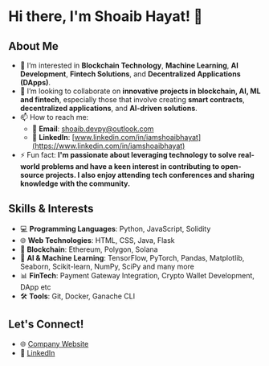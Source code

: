 # Hi there, I'm Shoaib Hayat! 👋

## About Me
- 👀 I’m interested in **Blockchain Technology**, **Machine Learning**, **AI Development**, **Fintech Solutions**, and **Decentralized Applications (DApps)**.
- 💞️ I’m looking to collaborate on **innovative projects in blockchain, AI, ML and fintech**, especially those that involve creating **smart contracts**, **decentralized applications**, and **AI-driven solutions**.
- 📫 How to reach me:
  - 📧 **Email**: [shoaib.devpy@outlook.com](mailto:shoaib.devpy@outlook.com)
  - 🔗 **LinkedIn**: [www.linkedin.com/in/iamshoaibhayat](https://www.linkedin.com/in/iamshoaibhayat)
- ⚡ Fun fact: **I'm passionate about leveraging technology to solve real-world problems and have a keen interest in contributing to open-source projects. I also enjoy attending tech conferences and sharing knowledge with the community.**

## Skills & Interests
- 💻 **Programming Languages**: Python, JavaScript, Solidity
- 🌐 **Web Technologies**: HTML, CSS, Java, Flask
- 🔗 **Blockchain**: Ethereum, Polygon, Solana
- 🧠 **AI & Machine Learning**: TensorFlow, PyTorch, Pandas, Matplotlib, Seaborn, Scikit-learn, NumPy, SciPy and many more
- 📊 **FinTech**: Payment Gateway Integration, Crypto Wallet Development, DApp etc
- 🛠 **Tools**: Git, Docker, Ganache CLI

## Let's Connect!
- 🌐 [Company Website](https://digitalcode.dev)
- 👔 [LinkedIn](https://linkedin.com/in/iamshoaibhayat)

<!---
shoaib-devpy/shoaib-devpy is a ✨ special ✨ repository because its `README.md` (this file) appears on your GitHub profile.
You can click the Preview link to take a look at your changes.
--->
